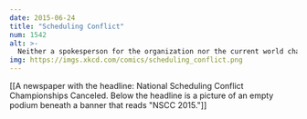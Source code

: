 ```yaml
---
date: 2015-06-24
title: "Scheduling Conflict"
num: 1542
alt: >-
  Neither a spokesperson for the organization nor the current world champion could be reached for comment.
img: https://imgs.xkcd.com/comics/scheduling_conflict.png
---
```

[[A newspaper with the headline: National Scheduling Conflict Championships Canceled. Below the headline is a picture of an empty podium beneath a banner that reads "NSCC 2015."]]

